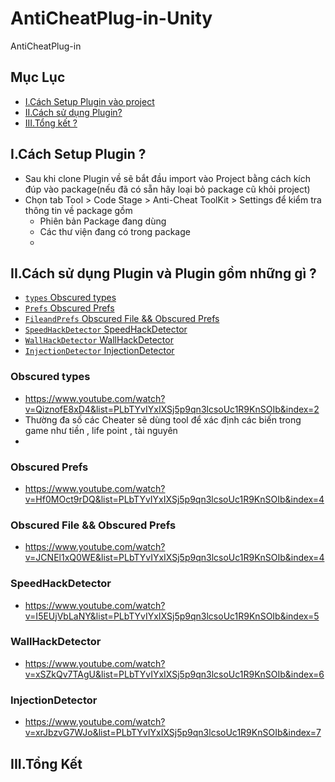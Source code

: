 # AntiCheatPlug-in-Unity
AntiCheatPlug-in
## Mục Lục
- [I.Cách Setup Plugin vào project](#What)
- [II.Cách sử dụng Plugin?](#How)
- [III.Tổng kết  ?](#When)
<a name="What"></a>
## I.Cách Setup Plugin ?
+ Sau khi clone Plugin về sẽ bắt đầu import vào Project bằng cách kích đúp vào package(nếu đã có sẵn hãy loại bỏ package cũ khỏi project)
+ Chọn tab Tool > Code Stage > Anti-Cheat ToolKit > Settings để kiểm tra thông tin về package gồm 
  + Phiên bản Package đang dùng 
  + Các thư viện đang có trong package
  + 
<a name="How"></a>
## II.Cách sử dụng Plugin và Plugin gồm những gì ?
- [`types` Obscured types](#Obscuredtypes)
- [`Prefs` Obscured Prefs ](#ObscuredPrefs)
- [`FileandPrefs` Obscured File &&  Obscured Prefs ](#ObscuredFile)
- [`SpeedHackDetector` SpeedHackDetector](#SpeedHack)
- [`WallHackDetector` WallHackDetector ](#WallHackDetector)
- [`InjectionDetector` InjectionDetector](#InjectionDetector)
<a name="Obscuredtypes"></a>
### Obscured types
+ https://www.youtube.com/watch?v=QiznofE8xD4&list=PLbTYvIYxIXSj5p9qn3lcsoUc1R9KnSOIb&index=2
+ Thường đa số các Cheater sẽ dùng tool để xác định các biến trong game như tiền , life point , tài nguyên
+ 
<a name="ObscuredPrefs"></a>
### Obscured Prefs
+ https://www.youtube.com/watch?v=Hf0MOct9rDQ&list=PLbTYvIYxIXSj5p9qn3lcsoUc1R9KnSOIb&index=4
<a name="ObscuredFile"></a>
### Obscured File &&  Obscured Prefs
+ https://www.youtube.com/watch?v=JCNEl1xQ0WE&list=PLbTYvIYxIXSj5p9qn3lcsoUc1R9KnSOIb&index=4
<a name="SpeedHack"></a>
### SpeedHackDetector
+ https://www.youtube.com/watch?v=I5EUjVbLaNY&list=PLbTYvIYxIXSj5p9qn3lcsoUc1R9KnSOIb&index=5
<a name="WallHackDetector"></a>
### WallHackDetector
+ https://www.youtube.com/watch?v=xSZkQv7TAgU&list=PLbTYvIYxIXSj5p9qn3lcsoUc1R9KnSOIb&index=6
<a name="InjectionDetector"></a>
### InjectionDetector
+ https://www.youtube.com/watch?v=xrJbzvG7WJo&list=PLbTYvIYxIXSj5p9qn3lcsoUc1R9KnSOIb&index=7

<a name="When"></a>
## III.Tổng Kết

